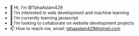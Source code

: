 - 👋 Hi, I’m @TahaAslam429
- 👀 I’m interested in web development and machine learning
- 🌱 I’m currently learning javascript
- 💞️ I’m looking to collaborate on website development projects
- 📫 How to reach me, email: tahaaslam429@gmail.com

<!---
TahaAslam429/TahaAslam429 is a ✨ special ✨ repository because its `README.md` (this file) appears on your GitHub profile.
You can click the Preview link to take a look at your changes.
--->

